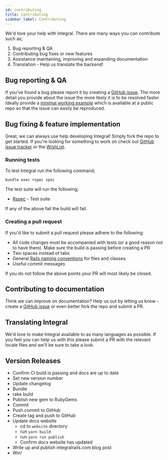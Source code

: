 ```yaml
---
id: contributing
title: Contributing
sidebar_label: Contributing
---
```


We'd love your help with Integral. There are many ways you can contribute such as;
1. Bug reporting & QA
2. Contributing bug fixes or new features
3. Assistance maintaining, improving and expanding documentation
4. Translation - Help us translate the backend!

## Bug reporting & QA

If you've found a bug please report it by creating a [GitHub issue](https://github.com/yamasolutions/integral/issues). The more detail you provide about the issue the more likely it is to be resolved faster. Ideally provide a [minimal working example](https://en.wikipedia.org/wiki/Minimal_working_example) which is available at a public repo so that the issue can easily be reproduced.

## Bug fixing & feature implementation

Great, we can always use help developing Integral! Simply fork the repo to get started. If you're looking for something to work on check out [GitHub issue tracker](https://github.com/yamasolutions/integral/issues) or the [WishList](https://github.com/yamasolutions/integral/wiki/Wish-List).


### Running tests

To test Integral run the following command;

```
bundle exec rspec spec
```

The test suite will run the following;
* [Rspec](http://rspec.info/) - Test suite

If any of the above fail the build will fail.

### Creating a pull request

If you'd like to submit a pull request please adhere to the following:
* All code changes must be accompanied with tests (or a good reason not to have them). Make sure the build is passing before creating a PR
* Two spaces instead of tabs
* General [Rails naming conventions](https://gist.github.com/iangreenleaf/b206d09c587e8fc6399e) for files and classes.
* Useful commit messages

If you do not follow the above points your PR will most likely be closed.

## Contributing to documentation

Think we can improve on documentation? Help us out by letting us know - create a [GitHub issue](https://github.com/yamasolutions/integral/issues) or even better fork the repo and submit a PR.

## Translating Integral

We'd love to make Integral available to as many languages as possible. If you feel you can help us with this please submit a PR with the relevant locale files and we'll be sure to take a look.


## Version Releases

* Confirm CI build is passing and docs are up to date
* Set new version number
* Update changelog
* Bundle
* rake build
* Publish new gem to RubyGems
* Commit
* Push commit to GitHub
* Create tag and push to GitHub
* Update docs website
  - cd to `website` directory
  - run  `yarn build`
  - run  `yarn run publish`
  - Confirm docs website has updated
* Write up and publish integralrails.com blog post
* Win!

